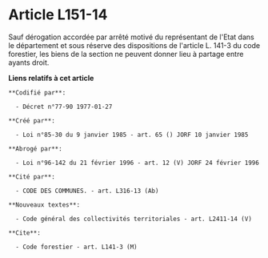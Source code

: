 # Article L151-14

Sauf dérogation accordée par arrêté motivé du représentant de l'Etat dans le département et sous réserve des dispositions de
l'article L. 141-3 du code forestier, les biens de la section ne peuvent donner lieu à partage entre ayants droit.

**Liens relatifs à cet article**

	**Codifié par**:

	  - Décret n°77-90 1977-01-27

	**Créé par**:

	  - Loi n°85-30 du 9 janvier 1985 - art. 65 () JORF 10 janvier 1985

	**Abrogé par**:

	  - Loi n°96-142 du 21 février 1996 - art. 12 (V) JORF 24 février 1996

	**Cité par**:

	  - CODE DES COMMUNES. - art. L316-13 (Ab)

	**Nouveaux textes**:

	  - Code général des collectivités territoriales - art. L2411-14 (V)

	**Cite**:

	  - Code forestier - art. L141-3 (M)
